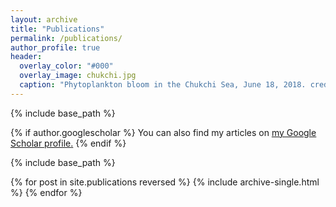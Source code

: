 ```yaml
---
layout: archive
title: "Publications"
permalink: /publications/
author_profile: true
header:
  overlay_color: "#000"
  overlay_image: chukchi.jpg
  caption: "Phytoplankton bloom in the Chukchi Sea, June 18, 2018. credit: NASA Earth Observatory"
---
```


{% include base_path %}

{% if author.googlescholar %}
  You can also find my articles on <u><a href="{{author.googlescholar}}">my Google Scholar profile</a>.</u>
{% endif %}

{% include base_path %}

{% for post in site.publications reversed %}
  {% include archive-single.html %}
{% endfor %}
